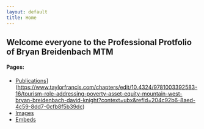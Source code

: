 ```yaml
---
layout: default
title: Home
---
```


## Welcome everyone to the Professional Protfolio of Bryan Breidenbach MTM


#### Pages:

- [Publications](02-[)](https://www.taylorfrancis.com/chapters/edit/10.4324/9781003392583-16/tourism-role-addressing-poverty-asset-equity-mountain-west-bryan-breidenbach-david-knight?context=ubx&refId=204c92b6-8aed-4c59-8dd7-0cfb8f5b39dc)
- [Images](03-images-examples)
- [Embeds](04-embeds-examples)
